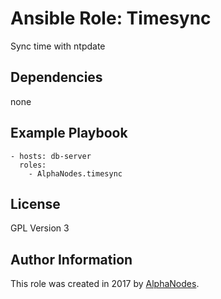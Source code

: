 # Ansible Role: Timesync

Sync time with ntpdate

## Dependencies

  none

## Example Playbook

    - hosts: db-server
      roles:
        - AlphaNodes.timesync

## License

GPL Version 3

## Author Information

This role was created in 2017 by [AlphaNodes](https://alphanodes.com/).
